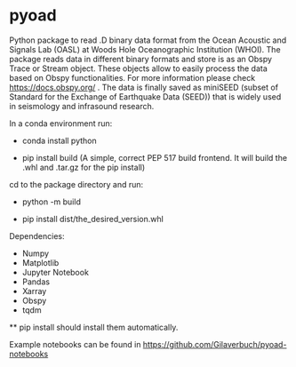 # pyoad
Python package to read .D binary data format from the Ocean Acoustic and Signals Lab (OASL) at Woods Hole Oceanographic Institution (WHOI). The package reads data in different binary formats and store is as an Obspy Trace or Stream object. These objects allow to easily process the data based on Obspy functionalities. For more information please check https://docs.obspy.org/ . The data is finally saved as miniSEED (subset of Standard for the Exchange of Earthquake Data (SEED)) that is widely used in seismology and infrasound research.

In a conda environment run:

- conda install python 

- pip install build (A simple, correct PEP 517 build frontend. It will build the .whl and .tar.gz for the pip install)

cd to the package directory and run:

- python -m build

- pip install dist/the_desired_version.whl


Dependencies:

- Numpy
- Matplotlib
- Jupyter Notebook
- Pandas
- Xarray
- Obspy
- tqdm

** pip install should install them automatically.


Example notebooks can be found in https://github.com/Gilaverbuch/pyoad-notebooks


